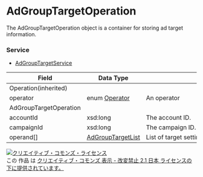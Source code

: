 # AdGroupTargetOperation
The AdGroupTargetOperation object is a container for storing ad target information.
### Service
+ [AdGroupTargetService](../services/AdGroupTargetService.md)

| Field | Data Type | Description | Restriction | 
|---|---|---|---|
| Operation(inherited)||||
| operator| enum <a href="./Operator.md">Operator</a>| An operator| Req |
| AdGroupTargetOperation||||
| accountId| xsd:long| The account ID.| Req |
| campaignId| xsd:long| The campaign ID.| Req |
| operand[]| <a href="./AdGroupTargetList.md">AdGroupTargetList</a>| List of target setting. It includes target setting information.| Req |
<a rel="license" href="http://creativecommons.org/licenses/by-nd/2.1/jp/"><img alt="クリエイティブ・コモンズ・ライセンス" style="border-width:0" src="https://i.creativecommons.org/l/by-nd/2.1/jp/88x31.png" /></a><br />この 作品 は <a rel="license" href="http://creativecommons.org/licenses/by-nd/2.1/jp/">クリエイティブ・コモンズ 表示 - 改変禁止 2.1 日本 ライセンスの下に提供されています。</a>
